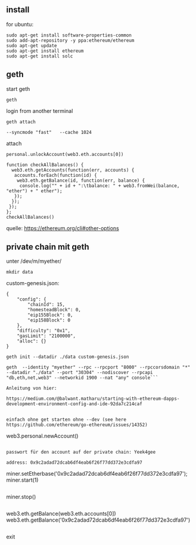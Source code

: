 
## install

for ubuntu:
```
sudo apt-get install software-properties-common
sudo add-apt-repository -y ppa:ethereum/ethereum
sudo apt-get update
sudo apt-get install ethereum
sudo apt-get install solc

```
## geth

start geth

```
geth
```


login from another terminal

```
geth attach
```

```
--syncmode "fast"   --cache 1024   
```


attach


```
personal.unlockAccount(web3.eth.accounts[0])
```

```
function checkAllBalances() {
  web3.eth.getAccounts(function(err, accounts) {
   accounts.forEach(function(id) {
    web3.eth.getBalance(id, function(err, balance) {
     console.log("" + id + ":\tbalance: " + web3.fromWei(balance, "ether") + " ether");
   });
  });
 });
};
checkAllBalances()
```
quelle: https://ethereum.org/cli#other-options


## private chain mit geth

unter /dev/m/myether/

```
mkdir data
```

custom-genesis.json:
```
{
    "config": {
        "chainId": 15,
        "homesteadBlock": 0,
        "eip155Block": 0,
        "eip158Block": 0
    },
    "difficulty": "0x1",
    "gasLimit": "2100000",
    "alloc": {}
}
```

```
geth init --datadir ./data custom-genesis.json
```

```
geth  --identity "myether" --rpc --rpcport "8000" --rpccorsdomain "*" --datadir "./data" --port "30304" --nodiscover --rpcapi "db,eth,net,web3" --networkid 1900 --nat "any" console```

Anleitung von hier:

https://medium.com/@balwant.matharu/starting-with-ethereum-dapps-development-environment-config-and-ide-92da7c214caf


einfach ohne get starten ohne --dev (see here https://github.com/ethereum/go-ethereum/issues/14352)

```
web3.personal.newAccount()
```

passwort für den account auf der private chain: Yeek4gee

address: 0x9c2adad72dcab6df4eab6f26f77dd372e3cdfa97

```
miner.setEtherbase('0x9c2adad72dcab6df4eab6f26f77dd372e3cdfa97');
miner.start(1)
```

```
miner.stop()
```

```
web3.eth.getBalance(web3.eth.accounts[0])
web3.eth.getBalance('0x9c2adad72dcab6df4eab6f26f77dd372e3cdfa97')
```

```
exit
```




